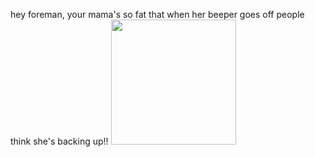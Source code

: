 hey foreman, your mama's so fat that when her beeper goes off people think she's backing up!!
<img src="https://files.catbox.moe/tayr7a.jpg" width="200" height="200">
